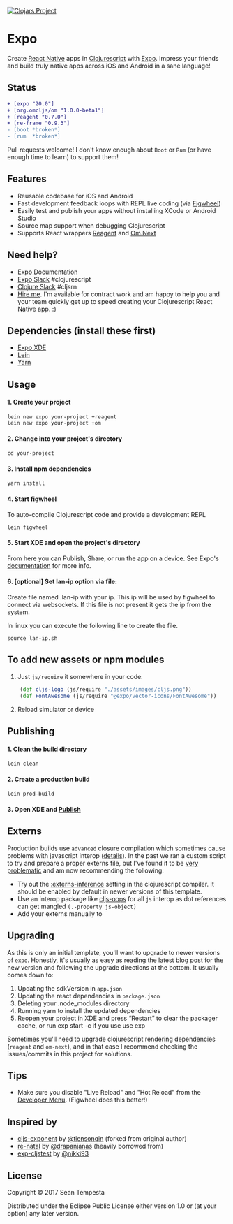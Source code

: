 [![Clojars Project](https://img.shields.io/clojars/v/expo/lein-template.svg)](https://clojars.org/expo/lein-template)

# Expo

Create [React Native](https://facebook.github.io/react-native/) apps in [Clojurescript](http://clojurescript.org/) with [Expo](https://expo.io/).  Impress your friends and build truly native apps across iOS and Android in a sane language!

## Status
```diff
+ [expo "20.0"]
+ [org.omcljs/om "1.0.0-beta1"]
+ [reagent "0.7.0"]
+ [re-frame "0.9.3"]      
- [boot *broken*]
- [rum  *broken*]
```
Pull requests welcome!  I don't know enough about `Boot` or `Rum` (or have enough time to learn) to support them! 


## Features
* Reusable codebase for iOS and Android
* Fast development feedback loops with REPL live coding (via [Figwheel](https://github.com/bhauman/lein-figwheel))
* Easily test and publish your apps without installing XCode or Android Studio
* Source map support when debugging Clojurescript
* Supports React wrappers [Reagent](https://github.com/reagent-project/reagent) and [Om.Next](https://github.com/omcljs/om)
 
## Need help?
* [Expo Documentation](https://docs.expo.io/versions/latest/index.html) 
* [Expo Slack](https://slack.exponentjs.com/) #clojurescript
* [Clojure Slack](http://clojurians.net) #cljsrn
* [Hire me](http://tempesta.io).  I'm available for contract work and am happy to help you and your team quickly get up to speed creating your Clojurescript React Native app. :)

## Dependencies (install these first)
* [Expo XDE](https://docs.expo.io/versions/latest/introduction/installation.html)
* [Lein](http://leiningen.org/#install)
* [Yarn](https://yarnpkg.com/lang/en/docs/install/)

## Usage
#### 1. Create your project

```shell
lein new expo your-project +reagent
lein new expo your-project +om
```
#### 2. Change into your project's directory

```shell
cd your-project
```

#### 3. Install npm dependencies
```shell
yarn install
```

#### 4. Start figwheel 
To auto-compile Clojurescript code and provide a development REPL
```shell
lein figwheel
```

#### 5. Start XDE and open the project's directory
From here you can Publish, Share, or run the app on a device.  See Expo's [documentation](https://docs.expo.io/versions/latest/guides/up-and-running.html) for more info. 

#### 6. [optional] Set lan-ip option via file:
Create file named .lan-ip with your ip. This ip will be used by figwheel to connect via websockets. If this file is not present it gets the ip from the system.

In linux you can execute the following line to create the file.
```shell
source lan-ip.sh
```


## To add new assets or npm modules
1. Just `js/require` it somewhere in your code:

``` clj
    (def cljs-logo (js/require "./assets/images/cljs.png"))
    (def FontAwesome (js/require "@expo/vector-icons/FontAwesome"))
```
2. Reload simulator or device

## Publishing
#### 1. Clean the build directory 
```shell
lein clean
```
#### 2. Create a production build 
```shell
lein prod-build
```
#### 3. Open XDE and [Publish](https://docs.expo.io/versions/latest/guides/publishing.html) 

## Externs
Production builds use `advanced` closure compilation which sometimes cause problems with javascript interop ([details](https://github.com/cljsjs/packages/wiki/Creating-Externs)).  In the past we ran a custom script to try and prepare a proper externs file, but I've found it to be [very](https://github.com/seantempesta/expo-cljs-template/issues/12) [problematic](https://github.com/seantempesta/expo-cljs-template/issues/16) and am now recommending the following:
* Try out the [:externs-inference](https://clojurescript.org/guides/externs#externs-inference) setting in the clojurescript compiler.  It should be enabled by default in newer versions of this template.
* Use an interop package like [cljs-oops](https://github.com/binaryage/cljs-oops) for all `js` interop as dot references can get mangled `(.-property js-object)`
* Add your externs manually to 

## Upgrading
As this is only an initial template, you'll want to upgrade to newer versions of `expo`.
Honestly, it's usually as easy as reading the latest [blog post](https://blog.expo.io/expo-sdk-v20-0-0-is-now-available-79f84232a9d1) for the new version
and following the upgrade directions at the bottom.  It usually comes down to:
1. Updating the sdkVersion in `app.json`
2. Updating the react dependencies in `package.json`
3. Deleting your .node_modules directory
4. Running yarn to install the updated dependencies
5. Reopen your project in XDE and press “Restart” to clear the packager cache, or run exp start -c if you use use exp

Sometimes you'll need to upgrade clojurescript rendering dependencies (`reagent` and `om-next`), and in that case I recommend checking
the issues/commits in this project for solutions.

## Tips
* Make sure you disable "Live Reload" and "Hot Reload" from the [Developer Menu](https://facebook.github.io/react-native/docs/debugging.html).
(Figwheel does this better!)

## Inspired by
* [cljs-exponent](https://github.com/tiensonqin/cljs-exponent) by [@tiensonqin](https://github.com/tiensonqin) (forked from original author)
* [re-natal](https://github.com/drapanjanas/re-natal) by [@drapanjanas](https://github.com/drapanjanas) (heavily borrowed from)
* [exp-cljstest](https://github.com/exponentjs/exp-cljstest) by [@nikki93](https://github.com/nikki93)

## License

Copyright © 2017 Sean Tempesta

Distributed under the Eclipse Public License either version 1.0 or (at
your option) any later version.

